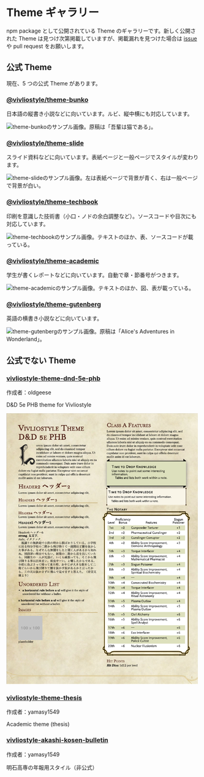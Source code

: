 # Theme ギャラリー

npm package として公開されている Theme のギャラリーです。新しく公開された Theme は見つけ次第掲載していますが、掲載漏れを見つけた場合は [issue](https://github.com/vivliostyle/themes/issues) や pull request をお願いします。

## 公式 Theme

現在、5 つの公式 Theme があります。

### [@vivliostyle/theme-bunko](https://www.npmjs.com/package/@vivliostyle/theme-bunko)

日本語の縦書き小説などに向いています。ルビ、縦中横にも対応しています。

<img src="./assets/official-bunko.png" alt="theme-bunkoのサンプル画像。原稿は「吾輩は猫である」。" style="max-width:500px">

### [@vivliostyle/theme-slide](https://www.npmjs.com/package/@vivliostyle/theme-slide)

スライド資料などに向いています。表紙ページと一般ページでスタイルが変わります。

<img src="./assets/official-slide.png" alt="theme-slideのサンプル画像。左は表紙ページで背景が青く、右は一般ページで背景が白い。" style="max-width:500px">

### [@vivliostyle/theme-techbook](https://www.npmjs.com/package/@vivliostyle/theme-techbook)

印刷を意識した技術書（小口・ノドの余白調整など）。ソースコードや目次にも対応しています。

<img src="./assets/official-techbook.png" alt="theme-techbookのサンプル画像。テキストのほか、表、ソースコードが載っている。" style="max-width:500px">

### [@vivliostyle/theme-academic](https://www.npmjs.com/package/@vivliostyle/theme-academic)

学生が書くレポートなどに向いています。自動で章・節番号がつきます。

<img src="./assets/official-academic.png" alt="theme-academicのサンプル画像。テキストのほか、図、表が載っている。" style="max-width:500px">

### [@vivliostyle/theme-gutenberg](https://www.npmjs.com/package/@vivliostyle/theme-gutenberg)

英語の横書き小説などに向いています。

<img src="./assets/official-gutenberg.png" alt="theme-gutenbergのサンプル画像。原稿は「Alice's Adventures in Wonderland」。" style="max-width:500px">

## 公式でない Theme

### [vivliostyle-theme-dnd-5e-phb](https://www.npmjs.com/package/vivliostyle-theme-dnd-5e-phb)

作成者：oldgeese

D&D 5e PHB theme for Vivliostyle

<img src="https://raw.githubusercontent.com/oldgeese/vivliostyle-theme-dnd5e-phb/HEAD/example/sample.png" alt="" style="max-width:500px">

### [vivliostyle-theme-thesis](https://www.npmjs.com/package/vivliostyle-theme-thesis)

作成者：yamasy1549

Academic theme (thesis)

### [vivliostyle-akashi-kosen-bulletin](https://www.npmjs.com/package/vivliostyle-akashi-kosen-bulletin)

作成者：yamasy1549

明石高専の年報用スタイル（非公式）
